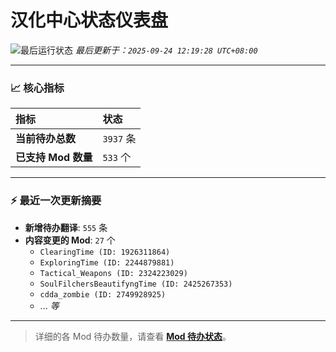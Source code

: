 # 汉化中心状态仪表盘

![最后运行状态](https://img.shields.io/badge/Last%20Run-Success-green)
*最后更新于：`2025-09-24 12:19:28 UTC+08:00`*

---

### 📈 **核心指标**

| 指标 | 状态 |
| :--- | :--- |
| **当前待办总数** | ``3937`` 条 |
| **已支持 Mod 数量** | ``533`` 个 |

---

### ⚡ **最近一次更新摘要**

*   **新增待办翻译**: `555` 条
*   **内容变更的 Mod**: `27` 个
    *   `ClearingTime (ID: 1926311864)`
    *   `ExploringTime (ID: 2244879881)`
    *   `Tactical_Weapons (ID: 2324223029)`
    *   `SoulFilchersBeautifyngTime (ID: 2425267353)`
    *   `cdda_zombie (ID: 2749928925)`
    *   ... *等*

---

> 详细的各 Mod 待办数量，请查看 [**Mod 待办状态**](MOD_TODO_STATUS.md)。
